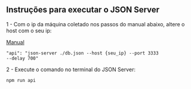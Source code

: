 ## Instruções para executar o JSON Server

1 - Com o ip da máquina coletado nos passos do manual abaixo, altere o host com o seu ip:

[Manual](https://github.com/JA-Lourenco/myLessons-ReactNative)

<code>"api": "json-server ./db.json --host {seu_ip} --port 3333 --delay 700"</code>

2 - Execute o comando no terminal do JSON Server:

<code>npm run api</code>
